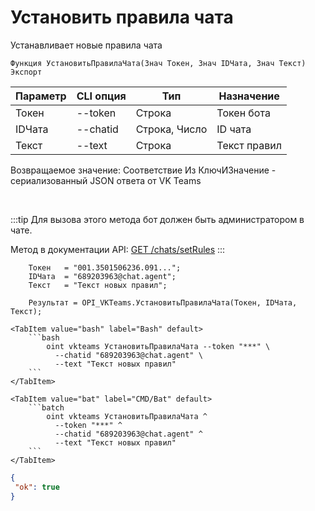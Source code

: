 ﻿---
sidebar_position: 14
---

# Установить правила чата
 Устанавливает новые правила чата



`Функция УстановитьПравилаЧата(Знач Токен, Знач IDЧата, Знач Текст) Экспорт`

  | Параметр | CLI опция | Тип | Назначение |
  |-|-|-|-|
  | Токен | --token | Строка | Токен бота |
  | IDЧата | --chatid | Строка, Число | ID чата |
  | Текст | --text | Строка | Текст правил |

  
  Возвращаемое значение:   Соответствие Из КлючИЗначение - сериализованный JSON ответа от VK Teams

<br/>

:::tip
Для вызова этого метода бот должен быть администратором в чате.

 Метод в документации API: [GET /chats/setRules](https://teams.vk.com/botapi/#/chats/get_chats_setRules)
:::
<br/>


```bsl title="Пример кода"
    Токен   = "001.3501506236.091...";
    IDЧата  = "689203963@chat.agent";
    Текст   = "Текст новых правил";

    Результат = OPI_VKTeams.УстановитьПравилаЧата(Токен, IDЧата, Текст);
```
    

 <Tabs>
  
    <TabItem value="bash" label="Bash" default>
        ```bash
            oint vkteams УстановитьПравилаЧата --token "***" \
              --chatid "689203963@chat.agent" \
              --text "Текст новых правил"
        ```
    </TabItem>
  
    <TabItem value="bat" label="CMD/Bat" default>
        ```batch
            oint vkteams УстановитьПравилаЧата ^
              --token "***" ^
              --chatid "689203963@chat.agent" ^
              --text "Текст новых правил"
        ```
    </TabItem>
</Tabs>


```json title="Результат"
{
 "ok": true
}
```
